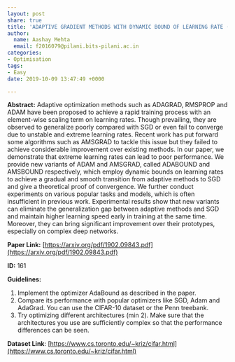 ```yaml
---
layout: post
share: true
title: 'ADAPTIVE GRADIENT METHODS WITH DYNAMIC BOUND OF LEARNING RATE (Paper ID: 161)'
author:
  name: Aashay Mehta
  email: f2016079@pilani.bits-pilani.ac.in
categories:
- Optimisation
tags:
- Easy
date: 2019-10-09 13:47:49 +0000

---
```

**Abstract:** Adaptive optimization methods such as ADAGRAD, RMSPROP and ADAM have been proposed to achieve a rapid training process with an element-wise scaling term on learning rates. Though prevailing, they are observed to generalize poorly compared with SGD or even fail to converge due to unstable and extreme learning rates. Recent work has put forward some algorithms such as AMSGRAD to tackle this issue but they failed to achieve considerable improvement over existing methods. In our paper, we demonstrate that extreme learning rates can lead to poor performance. We provide new variants of ADAM and AMSGRAD, called ADABOUND and AMSBOUND respectively, which employ dynamic bounds on learning rates to achieve a gradual and smooth transition from adaptive methods to SGD and give a theoretical proof of convergence. We further conduct experiments on various popular tasks and models, which is often insufficient in previous work. Experimental results show that new variants can eliminate the generalization gap between adaptive methods and SGD and maintain higher learning speed early in training at the same time. Moreover, they can bring significant improvement over their prototypes, especially on complex deep networks.

**Paper Link:** [https://arxiv.org/pdf/1902.09843.pdf](https://arxiv.org/pdf/1902.09843.pdf)

**ID:** 161

**Guidelines:**

1. Implement the optimizer AdaBound as described in the paper.
2. Compare its performance with popular optimizers like SGD, Adam and AdaGrad. You can use the CIFAR-10 dataset or the Penn treebank.
3. Try optimizing different architectures (min 2). Make sure that the architectures you use are sufficiently complex so that the performance differences can be seen.


**Dataset Link**: [https://www.cs.toronto.edu/~kriz/cifar.html](https://www.cs.toronto.edu/~kriz/cifar.html)

